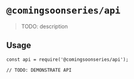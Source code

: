 # `@comingsoonseries/api`

> TODO: description

## Usage

```
const api = require('@comingsoonseries/api');

// TODO: DEMONSTRATE API
```
